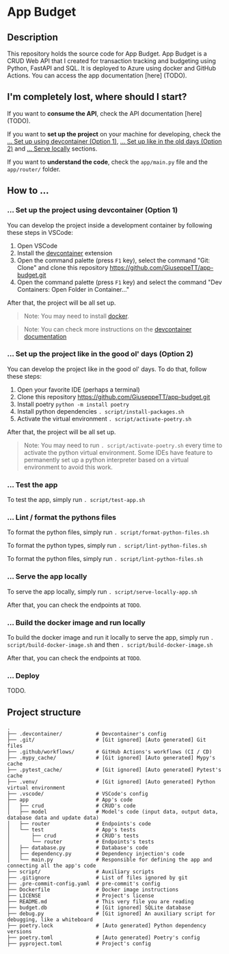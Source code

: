 # App Budget

## Description

This repository holds the source code for App Budget. App Budget is a CRUD Web API that I created for transaction tracking and budgeting using Python, FastAPI and SQL. It is deployed to Azure using docker and GitHub Actions. You can access the app documentation [here] (TODO).

## I'm completely lost, where should I start?

If you want to **consume the API**, check the API documentation [here] (TODO).

If you want to **set up the project** on your machine for developing, check the [... Set up using devcontainer (Option 1)](#set-up-the-project-using-devcontainer-option-1), [... Set up like in the old days (Option 2)](#set-up-the-project-like-in-the-good-ol-days-option-2) and [... Serve locally](#serve-the-app-locally) sections.

If you want to **understand the code**, check the `app/main.py` file and the `app/router/` folder.

## How to ...

### ... Set up the project using devcontainer (Option 1)

You can develop the project inside a development container by following these steps in VSCode:

1. Open VSCode
1. Install the [devcontainer](https://marketplace.visualstudio.com/items?itemName=ms-vscode-remote.remote-containers) extension
1. Open the command palette (press `F1` key), select the command "Git: Clone" and clone this repository https://github.com/GiuseppeTT/app-budget.git
1. Open the command palette (press `F1` key) and select the command "Dev Containers: Open Folder in Container..."

After that, the project will be all set up.

> Note: You may need to install [docker](https://www.docker.com/).

> Note: You can check more instructions on the [devcontainer documentation](https://code.visualstudio.com/docs/devcontainers/containers)

### ... Set up the project like in the good ol' days (Option 2)

You can develop the project like in the good ol' days. To do that, follow these steps:

1. Open your favorite IDE (perhaps a terminal)
1. Clone this repository https://github.com/GiuseppeTT/app-budget.git
1. Install poetry `python -m install poetry`
1. Install python dependencies `. script/install-packages.sh`
1. Activate the virtual environment `. script/activate-poetry.sh`

After that, the project will be all set up.

> Note: You may need to run `. script/activate-poetry.sh` every time to activate the python virtual environment. Some IDEs have feature to permanently set up a python interpreter based on a virtual environment to avoid this work.

### ... Test the app

To test the app, simply run `. script/test-app.sh`

### ... Lint / format the pythons files

To format the python files, simply run `. script/format-python-files.sh`

To format the python types, simply run `. script/lint-python-files.sh`

To format the python files, simply run `. script/lint-python-files.sh`

### ... Serve the app locally

To serve the app locally, simply run `. script/serve-locally-app.sh`

After that, you can check the endpoints at `TODO`.

### ... Build the docker image and run locally

To build the docker image and run it locally to serve the app, simply run `. script/build-docker-image.sh` and then `. script/build-docker-image.sh`

After that, you can check the endpoints at `TODO`.

### ... Deploy

TODO.

## Project structure

```
.
├── .devcontainer/           # Devcontainer's config
├── .git/                    # [Git ignored] [Auto generated] Git files
├── .github/workflows/       # GitHub Actions's workflows (CI / CD)
├── .mypy_cache/             # [Git ignored] [Auto generated] Mypy's cache
├── .pytest_cache/           # [Git ignored] [Auto generated] Pytest's cache
├── .venv/                   # [Git ignored] [Auto generated] Python virtual environment
├── .vscode/                 # VSCode's config
├── app                      # App's code
│   ├── crud                 # CRUD's code
│   ├── model                # Model's code (input data, output data, database data and update data)
│   ├── router               # Endpoints's code
│   └── test                 # App's tests
│       ├── crud             # CRUD's tests
│       └── router           # Endpoints's tests
│   ├── database.py          # Database's code
│   ├── dependency.py        # Dependency injection's code
│   └── main.py              # Responsible for defining the app and connecting all the app's code
├── script/                  # Auxiliary scripts
├── .gitignore               # List of files ignored by git
├── .pre-commit-config.yaml  # pre-commit's config
├── Dockerfile               # Docker image instructions
├── LICENSE                  # Project's license
├── README.md                # This very file you are reading
├── budget.db                # [Git ignored] SQLite database
├── debug.py                 # [Git ignored] An auxiliary script for debugging, like a whiteboard
├── poetry.lock              # [Auto generated] Python dependency versions
├── poetry.toml              # [Auto generated] Poetry's config
├── pyproject.toml           # Project's config
```
